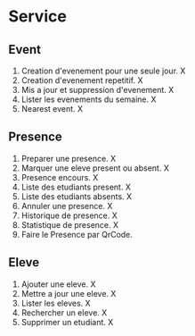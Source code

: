 # Service
## Event
1. Creation d'evenement pour une seule jour. X
2. Creation d'evenement repetitif. X
3. Mis a jour et suppression d'evenement. X
4. Lister les evenements du semaine. X
5. Nearest event. X

## Presence
1. Preparer une presence. X
2. Marquer une eleve present ou absent. X
3. Presence encours. X
4. Liste des etudiants present. X
5. Liste des etudiants absents. X
6. Annuler une presence. X
7. Historique de presence. X
8. Statistique de presence. X
9. Faire le Presence par QrCode.


## Eleve
1. Ajouter une eleve. X
2. Mettre a jour une eleve. X
3. Lister les eleves. X
4. Rechercher un eleve. X
5. Supprimer un etudiant. X

